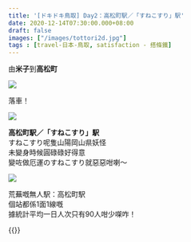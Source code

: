 ```yaml
---
title: '[ドキドキ鳥取] Day2：高松町駅／「すねこすり」駅'
date: 2020-12-14T07:30:00.000+08:00
draft: false
images: ["/images/tottori2d.jpg"]
tags : [travel-日本-鳥取, satisfaction - 搭條鐵]
---
```


由**米子**到**高松町**  

![](/images/tottori2d0.jpg)

落車！  

![](/images/tottori2d.jpg)

**高松町駅／「すねこすり」駅**  
すねこすり呢隻山陽岡山県妖怪  
未變身時候圓碌碌好得意  
變咗做厄運のすねこすり就惡惡咁喇～  

![](/images/tottori2d1.jpg)

荒蕪嘅無人駅：高松町駅  
個站都係1面1線嘅  
據統計平均一日人次只有90人咁少㗎咋！  


{{<tottori>}}  
